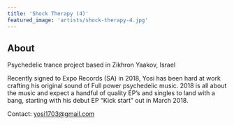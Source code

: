 ```yaml
---
title: 'Shock Therapy (4)'
featured_image: 'artists/shock-therapy-4.jpg'
---
```


## About

Psychedelic trance project based in Zikhron Yaakov, Israel

Recently signed to Expo Records (SA) in 2018, Yosi has been hard at work crafting his original sound of Full power psychedelic music. 2018 is all about the music and expect a handful of quality EP’s and singles to land with a bang, starting with his debut EP “Kick start” out in March 2018.

Contact: yosi1703@gmail.com
